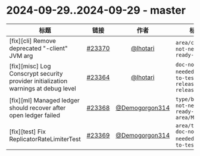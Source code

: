 # 2024-09-29..2024-09-29 - master
| 标题 | 链接 | 作者 | 标签 |
| - | :--: | :--: | - |
| [fix][cli] Remove deprecated "-client" JVM arg | [#23370](https://github.com/apache/pulsar/pull/23370) | [@lhotari](https://github.com/lhotari) | `area/cli` `doc-not-needed` `ready-to-test`  | 
| [fix][misc] Log Conscrypt security provider initialization warnings at debug level | [#23364](https://github.com/apache/pulsar/pull/23364) | [@lhotari](https://github.com/lhotari) | `doc-not-needed` `ready-to-test` `release/3.0.7` `release/3.3.2`  | 
| [fix][ml] Managed ledger should recover after open ledger failed | [#23368](https://github.com/apache/pulsar/pull/23368) | [@Demogorgon314](https://github.com/Demogorgon314) | `type/bug` `doc-not-needed` `ready-to-test` `area/ML`  | 
| [fix][test] Fix ReplicatorRateLimiterTest | [#23369](https://github.com/apache/pulsar/pull/23369) | [@Demogorgon314](https://github.com/Demogorgon314) | `area/test` `doc-not-needed` `ready-to-test`  | 
